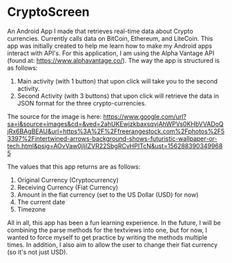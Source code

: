 # CryptoScreen
An Android App I made that retrieves real-time data about Crypto currencies. Currently calls data on BitCoin, Ethereum, and LiteCoin.
This app was initially created to help me learn how to make my Android apps interact with API's. For this application, I am using the Alpha
Vantage API (found at: https://www.alphavantage.co/). The way the app is structured is as follows:

1. Main activity (with 1 button) that upon click will take you to the second activity.
2. Second Activity (with 3 buttons) that upon click will retrieve the data in JSON format for the three crypto-currencies.

The source for the image is here:
https://www.google.com/url?sa=i&source=images&cd=&ved=2ahUKEwjzkbaxsqvjAhWPVs0KHbVVADoQjRx6BAgBEAU&url=https%3A%2F%2Ffreerangestock.com%2Fphotos%2F53397%2Fintertwined-arrows-background-shows-futuristic-wallpaper-or-tech.html&psig=AOvVaw0jljIZVR22SbgRCvHPITcN&ust=1562883903499685

The values that this app returns are as follows:
  1. Original Currency (Cryptocurrency)
  2. Receiving Currency (Fiat Currency)
  3. Amount in the fiat currency (set to the US Dollar (USD) for now)
  4. The current date
  5. Timezone
  
All in all, this app has been a fun learning experience. In the future, I will be combining
the parse methods for the textviews into one, but for now, I wanted to force myself
to get practice by writing the methods multiple times. In addition, I also aim to 
allow the user to change their fiat currency (so it's not just USD). 
